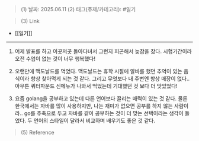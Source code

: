>(1) 날짜: 2025.06.11
>(2) 태그(주제/카테고리): #일기 

>(3) Link
- [[일기]]
---

1. 어제 발표를 하고 이곳저곳 돌아다녀서 그런지 피곤해서 늦잠을 잤다. 시험기간이라 오전 수업이 없는 것이 너무 행복했다!

2. 오랜만에 맥도날드를 먹었다. 맥도날드는 휴학 시절에 알바를 했던 추억이 있는 음식이라 항상 찾아먹게 되는 것 같다. 그리고 무엇보다 내 주변엔 항상 매장이 없다.. 아무튼 쿼터파운드 신메뉴가 나와서 먹었는데 기대했던 것 보다 더 맛있었다!

3. 요즘 golang을 공부하고 있는데 다른 언어보다 끌리는 매력이 있는 것 같다. 물론 한국에서는 자바를 많이 사용하지만, 나는 재미가 없으면 공부를 하지 않는 사람이라.. go를 주축으로 두고 자바를 같이 공부하는 것이 더 맞는 선택이라는 생각이 들었다. 두 언어의 스타일이 달라서 비교하며 배우기도 좋은 것 같다.

>(5) Reference


